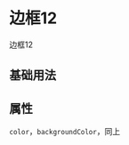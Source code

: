 <!-- 加载 demo 组件 start -->
<script setup>
import demo from './demo.vue'
</script>
<!-- 加载 demo 组件 end -->

<!-- 正文开始 -->

# 边框12

边框12

## 基础用法
<Preview comp-name="BorderBox12" demo-name="demo">
  <demo />
</Preview>

## 属性
`color`，`backgroundColor`，同上
